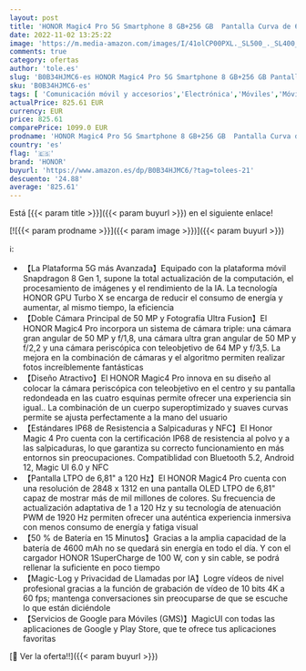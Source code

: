 ```yaml
---
layout: post
title: 'HONOR Magic4 Pro 5G Smartphone 8 GB+256 GB  Pantalla Curva de 6 81" a 120 Hz  Procesador Snapdragon 8 Gen 1  Supercharge de 100 W  Batería de 4600 mAh  NFC  IP68  Dos SIM  Android 12  Cyan'
date: 2022-11-02 13:25:22
image: 'https://m.media-amazon.com/images/I/41olCP00PXL._SL500_._SL400_.jpg'
comments: true
category: ofertas
author: 'tole.es'
slug: 'B0B34HJMC6-es HONOR Magic4 Pro 5G Smartphone 8 GB+256 GB Pantalla Curva...'
sku: 'B0B34HJMC6-es'
tags: [ 'Comunicación móvil y accesorios','Electrónica','Móviles','Móviles y smartphones libres','android','honor','🇪🇸', ]
actualPrice: 825.61 EUR
currency: EUR
price: 825.61
comparePrice: 1099.0 EUR
prodname: 'HONOR Magic4 Pro 5G Smartphone 8 GB+256 GB  Pantalla Curva de 6 81" a 120 Hz  Procesador Snapdragon 8 Gen 1  Supercharge de 100 W  Batería de 4600 mAh  NFC  IP68  Dos SIM  Android 12  Cyan'
country: 'es'
flag: '🇪🇸'
brand: 'HONOR'
buyurl: 'https://www.amazon.es/dp/B0B34HJMC6/?tag=tolees-21'
descuento: '24.88'
average: '825.61'
---
```


Está [{{< param title >}}]({{< param buyurl >}}) en el siguiente enlace!

[![{{< param prodname >}}]({{< param image >}})]({{< param buyurl >}})

ℹ️:

- 【La Plataforma 5G más Avanzada】Equipado con la plataforma móvil Snapdragon 8 Gen 1, supone la total actualización de la computación, el procesamiento de imágenes y el rendimiento de la IA. La tecnología HONOR GPU Turbo X se encarga de reducir el consumo de energía y aumentar, al mismo tiempo, la eficiencia
- 【Doble Cámara Principal de 50 MP y Fotografía Ultra Fusion】El HONOR Magic4 Pro incorpora un sistema de cámara triple: una cámara gran angular de 50 MP y f/1,8, una cámara ultra gran angular de 50 MP y f/2,2 y una cámara periscópica con teleobjetivo de 64 MP y f/3,5. La mejora en la combinación de cámaras y el algoritmo permiten realizar fotos increíblemente fantásticas
- 【Diseño Atractivo】El HONOR Magic4 Pro innova en su diseño al colocar la cámara periscópica con teleobjetivo en el centro y su pantalla redondeada en las cuatro esquinas permite ofrecer una experiencia sin igual.. La combinación de un cuerpo superoptimizado y suaves curvas permite se ajusta perfectamente a la mano del usuario
- 【Estándares IP68 de Resistencia a Salpicaduras y NFC】El Honor Magic 4 Pro cuenta con la certificación IP68 de resistencia al polvo y a las salpicaduras, lo que garantiza su correcto funcionamiento en más entornos sin preocupaciones. Compatiblidad con Bluetooth 5.2, Android 12, Magic UI 6.0 y NFC
- 【Pantalla LTPO de 6,81" a 120 Hz】El HONOR Magic4 Pro cuenta con una resolución de 2848 x 1312 en una pantalla OLED LTPO de 6,81" capaz de mostrar más de mil millones de colores. Su frecuencia de actualización adaptativa de 1 a 120 Hz y su tecnología de atenuación PWM de 1920 Hz permiten ofrecer una auténtica experiencia inmersiva con menos consumo de energía y fatiga visual
- 【50 % de Batería en 15 Minutos】Gracias a la amplia capacidad de la batería de 4600 mAh no se quedará sin energía en todo el día. Y con el cargador HONOR 1SuperCharge de 100 W, con y sin cable, se podrá rellenar la suficiente en poco tiempo
- 【Magic-Log y Privacidad de Llamadas por IA】Logre vídeos de nivel profesional gracias a la función de grabación de vídeo de 10 bits 4K a 60 fps; mantenga conversaciones sin preocuparse de que se escuche lo que están diciéndole
- 【Servicios de Google para Móviles (GMS)】MagicUI con todas las aplicaciones de Google y Play Store, que te ofrece tus aplicaciones favoritas

[🛒 Ver la oferta!!]({{< param buyurl >}})
